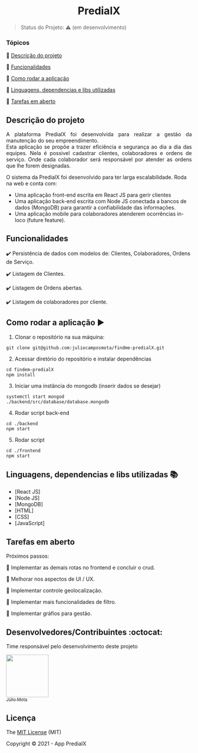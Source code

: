<h1 align="center">PredialX</h1>

> Status do Projeto: :warning: (em desenvolvimento)

### Tópicos

:small_blue_diamond: [Descrição do projeto](#descrição-do-projeto)

:small_blue_diamond: [Funcionalidades](#funcionalidades)

:small_blue_diamond: [Como rodar a aplicação](#como-rodar-a-aplicação-arrow_forward)

:small_blue_diamond: [Linguagens, dependencias e libs utilizadas](#linguagens-,-dependencias-e-libs-utilizadas)

:small_blue_diamond: [Tarefas em aberto](#tarefas-em-aberto)

## Descrição do projeto 

<p align="justify">
  A plataforma PredialX foi desenvolvida para realizar a gestão da manutenção do seu empreendimento. <br>
  Esta aplicação se propõe a trazer eficiência e segurança ao dia a dia das equipes. Nela é possivel cadastrar clientes, colaboradores e ordens de serviço. Onde cada colaborador será responsável por atender as ordens que lhe forem designadas.
  
  O sistema da PredialX foi desenvolvido para ter larga escalabilidade. Roda na web e conta com:
  - Uma aplicação front-end escrita em React JS para gerir clientes
  - Uma aplicação back-end escrita com Node JS conectada a bancos de dados (MongoDB) para garantir a confiabilidade das informações.
  - Uma aplicação mobile para colaboradores atenderem ocorrências in-loco (future feature).
</p>

## Funcionalidades

:heavy_check_mark: Persistência de dados com modelos de: Clientes, Colaboradores, Ordens de Serviço.

:heavy_check_mark: Listagem de Clientes.

:heavy_check_mark: Listagem de Ordens abertas.

:heavy_check_mark: Listagem de colaboradores por cliente.

## Como rodar a aplicação :arrow_forward:

1. Clonar o repositório na sua máquina:
```
git clone git@github.com:juliocamposmota/findme-predialX.git
```
2. Acessar diretório do repositório e instalar dependências
```
cd findem-predialX
npm install
```
3. Iniciar uma instância do mongodb (inserir dados se desejar)
```
systemctl start mongod
./backend/src/database/database.mongodb
```
4. Rodar script back-end
```
cd ./backend
npm start
```
5. Rodar script
```
cd ./frontend
npm start
```

## Linguagens, dependencias e libs utilizadas :books:

- [React JS]
- [Node JS]
- [MongoDB]
- [HTML]
- [CSS]
- [JavaScript]

## Tarefas em aberto

Próximos passos:

:memo: Implementar as demais rotas no frontend e concluir o crud.

:memo: Melhorar nos aspectos de UI / UX.

:memo: Implementar controle geolocalização.

:memo: Implementar mais funcionalidades de filtro.

:memo: Implementar gráfios para gestão.

## Desenvolvedores/Contribuintes :octocat:

Time responsável pelo desenvolvimento deste projeto

[<img src="https://avatars3.githubusercontent.com/u/68956245?s=460&u=b7f1c48f3332d7dc29f2ec71c70116c6efff47d0&v=4" width=115><br><sub>Júlio Mota</sub>](https://github.com/juliocamposmota)

## Licença 

The [MIT License]() (MIT)

Copyright :copyright: 2021 - App PredialX
